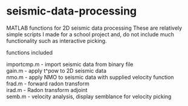 # seismic-data-processing
MATLAB functions for 2D seismic data processing
These are relatively simple scripts I made for a school project and,
do not include much functionality such as interactive picking.

functions included

importcmp.m - import seismic data from binary file  
gain.m      - apply t^pow to 2D seismic data  
nmo.m       - apply NMO to seismic data with supplied velocity function   
frad.m      - forward radon transform  
irad.m      - Radon transform adjoint   
semb.m      - velocity analysis, display semblance for velocity picking  
